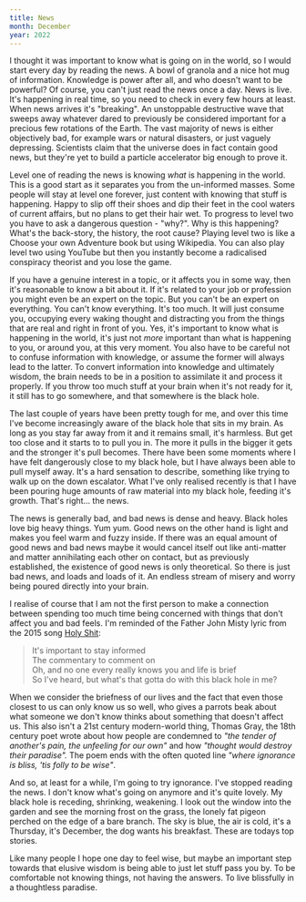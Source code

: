 ```yaml
---
title: News
month: December
year: 2022
---
```


I thought it was important to know what is going on in the world, so I would start every day by reading the news. A bowl of granola and a nice hot mug of information. Knowledge is power after all, and who doesn't want to be powerful? Of course, you can't just read the news once a day. News is live. It's happening in real time, so you need to check in every few hours at least. When news arrives it's "breaking". An unstoppable destructive wave that sweeps away whatever dared to previously be considered important for a precious few rotations of the Earth. The vast majority of news is either objectively bad, for example wars or natural disasters, or just vaguely depressing. Scientists claim that the universe does in fact contain good news, but they're yet to build a particle accelerator big enough to prove it.

Level one of reading the news is knowing _what_ is happening in the world. This is a good start as it separates you from the un-informed masses. Some people will stay at level one forever, just content with knowing that stuff is happening. Happy to slip off their shoes and dip their feet in the cool waters of current affairs, but no plans to get their hair wet. To progress to level two you have to ask a dangerous question - "why?". Why is this happening? What's the back-story, the history, the root cause? Playing level two is like a Choose your own Adventure book but using Wikipedia. You can also play level two using YouTube but then you instantly become a radicalised conspiracy theorist and you lose the game.

If you have a genuine interest in a topic, or it affects you in some way, then it's reasonable to know a bit about it. If it's related to your job or profession you might even be an expert on the topic. But you can't be an expert on everything. You can't know everything. It's too much. It will just consume you, occupying every waking thought and distracting you from the things that are real and right in front of you. Yes, it's important to know what is happening in the world, it's just not _more_ important than what is happening to you, or around you, at this very moment. You also have to be careful not to confuse information with knowledge, or assume the former will always lead to the latter. To convert information into knowledge and ultimately wisdom, the brain needs to be in a position to assimilate it and process it properly. If you throw too much stuff at your brain when it's not ready for it, it still has to go somewhere, and that somewhere is the black hole.

The last couple of years have been pretty tough for me, and over this time I've become increasingly aware of the black hole that sits in my brain. As long as you stay far away from it and it remains small, it's harmless. But get too close and it starts to to pull you in. The more it pulls in the bigger it gets and the stronger it's pull becomes. There have been some moments where I have felt dangerously close to my black hole, but I have always been able to pull myself away. It's a hard sensation to describe, something like trying to walk up on the down escalator. What I've only realised recently is that I have been pouring huge amounts of raw material into my black hole, feeding it's growth. That's right… the news.

The news is generally bad, and bad news is dense and heavy. Black holes love big heavy things. Yum yum. Good news on the other hand is light and makes you feel warm and fuzzy inside. If there was an equal amount of good news and bad news maybe it would cancel itself out like anti-matter and matter annihilating each other on contact, but as previously established, the existence of good news is only theoretical. So there is just bad news, and loads and loads of it. An endless stream of misery and worry being poured directly into your brain.

I realise of course that I am not the first person to make a connection between spending too much time being concerned with things that don't affect you and bad feels. I'm reminded of the Father John Misty lyric from the 2015 song [Holy Shit](https://open.spotify.com/track/5RUWYTv5EtpYe2JgDdzcgV?si=2f09443ab35142ad):

> It's important to stay informed<br/>
> The commentary to comment on<br/>
> Oh, and no one every really knows you and life is brief<br/>
> So I've heard, but what's that gotta do with this black hole in me?

When we consider the briefness of our lives and the fact that even those closest to us can only know us so well, who gives a parrots beak about what someone we don't know thinks about something that doesn't affect us. This also isn't a 21st century modern-world thing, Thomas Gray, the 18th century poet wrote about how people are condemned to _"the tender of another's pain, the unfeeling for our own"_ and how _"thought would destroy their paradise"._ The poem ends with the often quoted line _"where ignorance is bliss, 'tis folly to be wise"_.

And so, at least for a while, I'm going to try ignorance. I've stopped reading the news. I don't know what's going on anymore and it's quite lovely. My black hole is receding, shrinking, weakening. I look out the window into the garden and see the morning frost on the grass, the lonely fat pigeon perched on the edge of a bare branch. The sky is blue, the air is cold, it's a Thursday, it's December, the dog wants his breakfast. These are todays top stories.

Like many people I hope one day to feel wise, but maybe an important step towards that elusive wisdom is being able to just let stuff pass you by. To be comfortable not knowing things, not having the answers. To live blissfully in a thoughtless paradise.
